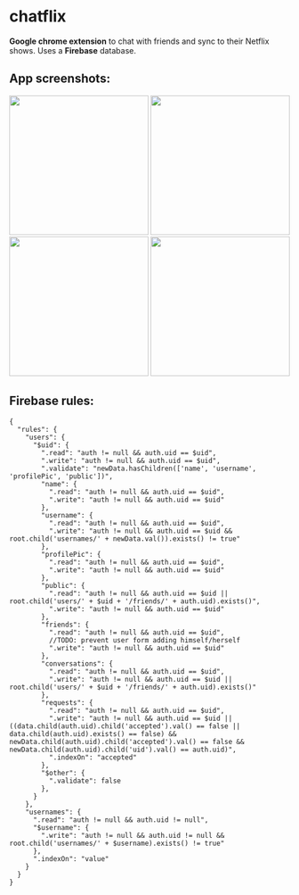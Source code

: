 # chatflix
**Google chrome extension** to chat with friends and sync to their Netflix shows. Uses a **Firebase** database.

## App screenshots:

<img src="https://github.com/ltalhouarne/chatflix/blob/master/img/Screen%20Shot%202016-12-03%20at%205.24.32%20PM.png" width="250">
<img src="https://github.com/ltalhouarne/chatflix/blob/master/img/Screen%20Shot%202016-12-03%20at%205.24.49%20PM.png" width="250">
<img src="https://github.com/ltalhouarne/chatflix/blob/master/img/Screen%20Shot%202016-12-03%20at%205.25.14%20PM.png" width="250">
<img src="https://github.com/ltalhouarne/chatflix/blob/master/img/Screen%20Shot%202016-12-03%20at%205.25.38%20PM.png" width="250">

## Firebase rules:

```
{
  "rules": {
    "users": {
      "$uid": {
        ".read": "auth != null && auth.uid == $uid",
        ".write": "auth != null && auth.uid == $uid",
        ".validate": "newData.hasChildren(['name', 'username', 'profilePic', 'public'])",
        "name": {
          ".read": "auth != null && auth.uid == $uid",
          ".write": "auth != null && auth.uid == $uid"
        },
        "username": {
          ".read": "auth != null && auth.uid == $uid",
          ".write": "auth != null && auth.uid == $uid && root.child('usernames/' + newData.val()).exists() != true"
        },
        "profilePic": {
          ".read": "auth != null && auth.uid == $uid",
          ".write": "auth != null && auth.uid == $uid"
        },
        "public": {
          ".read": "auth != null && auth.uid == $uid || root.child('users/' + $uid + '/friends/' + auth.uid).exists()",
          ".write": "auth != null && auth.uid == $uid"
        },
        "friends": {
          ".read": "auth != null && auth.uid == $uid",
          //TODO: prevent user form adding himself/herself
          ".write": "auth != null && auth.uid == $uid"
        },
        "conversations": {
          ".read": "auth != null && auth.uid == $uid",
          ".write": "auth != null && auth.uid == $uid || root.child('users/' + $uid + '/friends/' + auth.uid).exists()"
        },
        "requests": {
          ".read": "auth != null && auth.uid == $uid",
          ".write": "auth != null && auth.uid == $uid || ((data.child(auth.uid).child('accepted').val() == false || data.child(auth.uid).exists() == false) && newData.child(auth.uid).child('accepted').val() == false && newData.child(auth.uid).child('uid').val() == auth.uid)",
          ".indexOn": "accepted"
        },
        "$other": {
          ".validate": false
        },
      }
    },
    "usernames": {
      ".read": "auth != null && auth.uid != null",
      "$username": {
        ".write": "auth != null && auth.uid != null && root.child('usernames/' + $username).exists() != true"
      },
      ".indexOn": "value"
    }
  }
}
```
